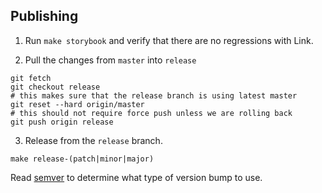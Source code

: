 ## Publishing

1. Run `make storybook` and verify that there are no regressions with Link.

2. Pull the changes from `master` into `release`

```
git fetch
git checkout release
# this makes sure that the release branch is using latest master
git reset --hard origin/master
# this should not require force push unless we are rolling back
git push origin release
```

3. Release from the `release` branch.

```
make release-(patch|minor|major)
```

Read [semver](https://semver.org/) to determine what type of version bump to use.
